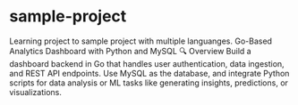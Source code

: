 # sample-project
Learning project to sample project with multiple languanges.
Go-Based Analytics Dashboard with Python and MySQL
🔍 Overview
Build a dashboard backend in Go that handles user authentication, data ingestion, and REST API endpoints. Use MySQL as the database, and integrate Python scripts for data analysis or ML tasks like generating insights, predictions, or visualizations.